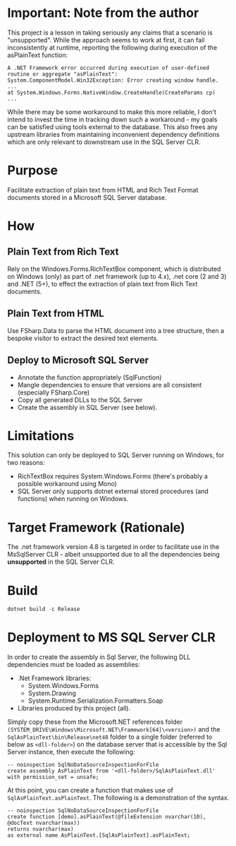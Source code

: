 # Important: Note from the author

This project is a lesson in taking seriously any claims that a scenario is "unsupported".  While the approach seems to
work at first, it can fail inconsistently at runtime, reporting the following during execution of the asPlainText
function:

```
A .NET Framework error occurred during execution of user-defined routine or aggregate "asPlainText":
System.ComponentModel.Win32Exception: Error creating window handle.
...
at System.Windows.Forms.NativeWindow.CreateHandle(CreateParams cp)
...
```

While there may be some workaround to make this more reliable, I don't intend to invest the time in tracking down
such a workaround - my goals can be satisfied using tools external to the database.  This also frees any upstream
libraries from maintaining inconvenient dependency definitions which are only relevant to downstream use in the
SQL Server CLR.

# Purpose

Facilitate extraction of plain text from HTML and Rich Text Format documents stored in a Microsoft SQL Server database.

# How

## Plain Text from Rich Text

Rely on the Windows.Forms.RichTextBox component, which is distributed on Windows (only) as part of .net framework (up to
4.x), .net core (2 and 3) and .NET (5+), to effect the extraction of plain text from Rich Text documents.

## Plain Text from HTML

Use FSharp.Data to parse the HTML document into a tree structure, then a bespoke visitor to extract the desired text
elements.

## Deploy to Microsoft SQL Server

- Annotate the function appropriately (SqlFunction)
- Mangle dependencies to ensure that versions are all consistent (especially FSharp.Core)
- Copy all generated DLLs to the SQL Server
- Create the assembly in SQL Server (see below).

# Limitations

This solution can only be deployed to SQL Server running on Windows, for two reasons:

- RichTextBox requires System.Windows.Forms (there's probably a possible workaround using Mono)
- SQL Server only supports dotnet external stored procedures (and functions) when running on Windows.

# Target Framework (Rationale)

The .net framework version 4.8 is targeted in order to facilitate use in the MsSqlServer CLR - albeit unsupported due to
all the dependencies being **unsupported** in the SQL Server CLR.

# Build

```powershell
dotnet build -c Release
```

# Deployment to MS SQL Server CLR

In order to create the assembly in Sql Server, the following DLL dependencies must be loaded as assemblies:

- .Net Framework libraries:
  - System.Windows.Forms
  - System.Drawing
  - System.Runtime.Serialization.Formatters.Soap
- Libraries produced by this project (all).

Simply copy these from the Microsoft.NET references
folder ```(SYSTEM_DRIVE\Windows\Microsoft.NET\Framework[64]\<version>)``` and the ```SqlAsPlainText\bin\Release\net48```
folder to a single folder (referred to below as ```<dll-folder>```) on the database server that is accessible by the Sql
Server instance, then execute the following:

```tsql
-- noinspection SqlNoDataSourceInspectionForFile
create assembly AsPlainText from '<dll-folder>/SqlAsPlainText.dll' with permission_set = unsafe;
```

At this point, you can create a function that makes use of ```SqlAsPlainText.asPlainText```. The following is a
demonstration of the syntax.

```tsql
-- noinspection SqlNoDataSourceInspectionForFile
create function [demo].asPlainText(@fileExtension nvarchar(10), @docText nvarchar(max))
returns nvarchar(max)
as external name AsPlainText.[SqlAsPlainText].asPlainText;
```
